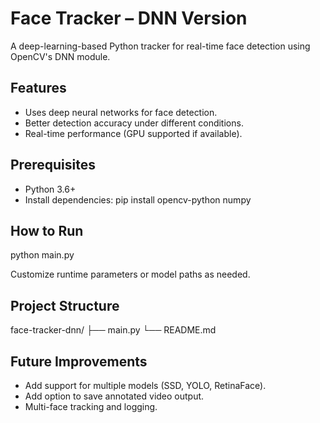 # Face Tracker – DNN Version

A deep-learning-based Python tracker for real-time face detection using OpenCV's DNN module.

## Features
- Uses deep neural networks for face detection.
- Better detection accuracy under different conditions.
- Real-time performance (GPU supported if available).

## Prerequisites
- Python 3.6+
- Install dependencies:
  pip install opencv-python numpy

## How to Run
python main.py

Customize runtime parameters or model paths as needed.

## Project Structure
face-tracker-dnn/
├── main.py
└── README.md

## Future Improvements
- Add support for multiple models (SSD, YOLO, RetinaFace).
- Add option to save annotated video output.
- Multi-face tracking and logging.
